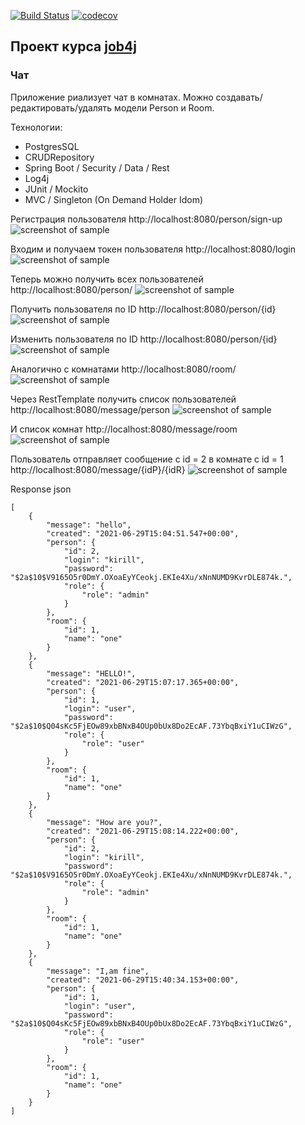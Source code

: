 [![Build Status](https://travis-ci.com/KirillBelyaev74/job4j_chat.svg?branch=master)](https://travis-ci.com/KirillBelyaev74/job4j_chat)
[![codecov](https://codecov.io/gh/KirillBelyaev74/job4j_chat/branch/master/graph/badge.svg?token=gpJh84ue9m)](https://codecov.io/gh/KirillBelyaev74/job4j_chat)

## Проект курса [job4j](http://job4j.ru)

### Чат

Приложение риализует чат в комнатах. 
Можно создавать/редактировать/удалять модели Person и Room.

Технологии:
- PostgresSQL
- CRUDRepository
- Spring Boot / Security / Data / Rest
- Log4j
- JUnit / Mockito
- MVC / Singleton (On Demand Holder Idom)

Регистрация пользователя http://localhost:8080/person/sign-up
![screenshot of sample](screenshot/1.png)

Входим и получаем токен пользователя http://localhost:8080/login
![screenshot of sample](screenshot/2.png)

Теперь можно получить всех пользователей http://localhost:8080/person/
![screenshot of sample](screenshot/3.png)

Получить пользователя по ID http://localhost:8080/person/{id}
![screenshot of sample](screenshot/4.png)

Изменить пользователя по ID http://localhost:8080/person/{id}
![screenshot of sample](screenshot/5.png)

Аналогично с комнатами http://localhost:8080/room/
![screenshot of sample](screenshot/6.png)

Через RestTemplate получить список пользователей http://localhost:8080/message/person
![screenshot of sample](screenshot/10.png)

И список комнат http://localhost:8080/message/room
![screenshot of sample](screenshot/9.png)

Пользователь отправляет сообщение c id = 2 в комнате с id = 1 http://localhost:8080/message/{idP}/{idR}
![screenshot of sample](screenshot/7.png)

Response json
```
[
    {
        "message": "hello",
        "created": "2021-06-29T15:04:51.547+00:00",
        "person": {
            "id": 2,
            "login": "kirill",
            "password": "$2a$10$V9165O5r0DmY.OXoaEyYCeokj.EKIe4Xu/xNnNUMD9KvrDLE874k.",
            "role": {
                "role": "admin"
            }
        },
        "room": {
            "id": 1,
            "name": "one"
        }
    },
    {
        "message": "HELLO!",
        "created": "2021-06-29T15:07:17.365+00:00",
        "person": {
            "id": 1,
            "login": "user",
            "password": "$2a$10$Q04sKc5FjEOw89xbBNxB4OUp0bUx8Do2EcAF.73YbqBxiY1uCIWzG",
            "role": {
                "role": "user"
            }
        },
        "room": {
            "id": 1,
            "name": "one"
        }
    },
    {
        "message": "How are you?",
        "created": "2021-06-29T15:08:14.222+00:00",
        "person": {
            "id": 2,
            "login": "kirill",
            "password": "$2a$10$V9165O5r0DmY.OXoaEyYCeokj.EKIe4Xu/xNnNUMD9KvrDLE874k.",
            "role": {
                "role": "admin"
            }
        },
        "room": {
            "id": 1,
            "name": "one"
        }
    },
    {
        "message": "I,am fine",
        "created": "2021-06-29T15:40:34.153+00:00",
        "person": {
            "id": 1,
            "login": "user",
            "password": "$2a$10$Q04sKc5FjEOw89xbBNxB4OUp0bUx8Do2EcAF.73YbqBxiY1uCIWzG",
            "role": {
                "role": "user"
            }
        },
        "room": {
            "id": 1,
            "name": "one"
        }
    }
]
```